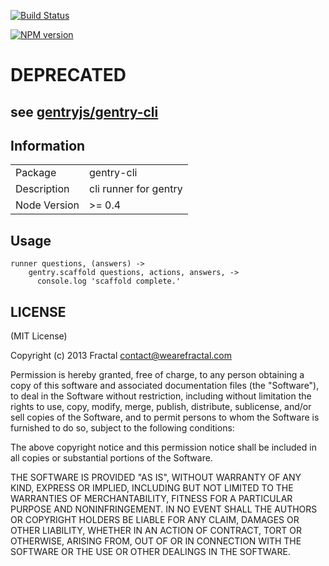 [![Build Status](https://travis-ci.org/wearefractal/APPNAME.png?branch=master)](https://travis-ci.org/wearefractal/APPNAME)

[![NPM version](https://badge.fury.io/js/APPNAME.png)](http://badge.fury.io/js/APPNAME)


# DEPRECATED
## see [gentryjs/gentry-cli](https://github.com/gentryjs/gentry-cli)


## Information

<table>
<tr> 
<td>Package</td><td>gentry-cli</td>
</tr>
<tr>
<td>Description</td>
<td>cli runner for gentry</td>
</tr>
<tr>
<td>Node Version</td>
<td>>= 0.4</td>
</tr>
</table>

## Usage

```coffee-script
runner questions, (answers) ->
    gentry.scaffold questions, actions, answers, ->
      console.log 'scaffold complete.' 
```

## LICENSE

(MIT License)

Copyright (c) 2013 Fractal <contact@wearefractal.com>

Permission is hereby granted, free of charge, to any person obtaining
a copy of this software and associated documentation files (the
"Software"), to deal in the Software without restriction, including
without limitation the rights to use, copy, modify, merge, publish,
distribute, sublicense, and/or sell copies of the Software, and to
permit persons to whom the Software is furnished to do so, subject to
the following conditions:

The above copyright notice and this permission notice shall be
included in all copies or substantial portions of the Software.

THE SOFTWARE IS PROVIDED "AS IS", WITHOUT WARRANTY OF ANY KIND,
EXPRESS OR IMPLIED, INCLUDING BUT NOT LIMITED TO THE WARRANTIES OF
MERCHANTABILITY, FITNESS FOR A PARTICULAR PURPOSE AND
NONINFRINGEMENT. IN NO EVENT SHALL THE AUTHORS OR COPYRIGHT HOLDERS BE
LIABLE FOR ANY CLAIM, DAMAGES OR OTHER LIABILITY, WHETHER IN AN ACTION
OF CONTRACT, TORT OR OTHERWISE, ARISING FROM, OUT OF OR IN CONNECTION
WITH THE SOFTWARE OR THE USE OR OTHER DEALINGS IN THE SOFTWARE.
